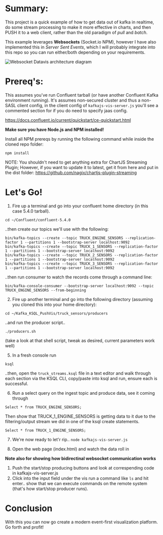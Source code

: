 # Summary:

This project is a quick example of how to get data out of kafka in realtime, do some stream processing to make it more effective in charts, and then PUSH it to a web client, rather than the old paradigm of *pull* and *batch*. 

This example leverages __Websockets__ (Socket.io NPM), however I have also implemented this in *Server Sent Events*, which I will probably integrate into this repo so you can run either/both depending on your requirements.

![Websocket Datavis architecture diagram](https://github.com/derplarsen/Kafka_KSQL_PushVis/raw/master/websocket_datavis.png)

# Prereq's:

This assumes you've run Confluent tarball (or have another Confluent Kafka environment running). It's assumes non-secured cluster and thus a non-SASL client config, in the client config of `kafkajs-vis-server.js` you'll see a commented section for if you do need to specify jaas config. 

https://docs.confluent.io/current/quickstart/ce-quickstart.html

__Make sure you have Node.js and NPM installed!__

Install all NPM prereqs by running the following command while inside the cloned repo folder:

```npm install```

NOTE: You shouldn't need to get anything extra for ChartJS Streaming Plugin; However, if you want to update it to latest, get it from here and put in the dist folder: https://github.com/nagix/chartjs-plugin-streaming

# Let's Go!

1. Fire up a terminal and go into your confluent home directory (in this case 5.4.0 tarball).

```cd ~/Confluent/confluent-5.4.0```

..then create our topics we'll use with the following:

```
bin/kafka-topics --create --topic TRUCK_ENGINE_SENSORS --replication-factor 1 --partitions 1 --bootstrap-server localhost:9092
bin/kafka-topics --create --topic TRUCK_1_SENSORS --replication-factor 1 --partitions 1 --bootstrap-server localhost:9092
bin/kafka-topics --create --topic TRUCK_2_SENSORS --replication-factor 1 --partitions 1 --bootstrap-server localhost:9092
bin/kafka-topics --create --topic TRUCK_3_SENSORS --replication-factor 1 --partitions 1 --bootstrap-server localhost:9092
```

..then run consumer to watch the records come through a command line:

```bin/kafka-console-consumer --bootstrap-server localhost:9092 --topic TRUCK_ENGINE_SENSORS --from-beginning```


2. Fire up another terminal and go into the following directory (assuming you cloned this into your home directory):

```cd ~/Kafka_KSQL_PushVis/truck_sensors/producers```

..and run the producer script..

```./producers.sh```

(take a look at that shell script, tweak as desired, current parameters work well)

5. In a fresh console run 

```ksql```

..then, open the `truck_streams.ksql` file in a text editor and walk through each section via the KSQL CLI, copy/paste into ksql and run, ensure each is successful.

6. Run a select query on the ingest topic and produce data, see it coming through

```Select * from TRUCK_ENGINE_SENSORS;```

Then show that TRUCK_1_ENGINE_SENSORS is getting data to it due to the filtering/output stream we did in one of the ksql create statements.

```Select * from TRUCK_1_ENGINE_SENSORS;```

7. We're now ready to let'r rip.. 
```node kafkajs-vis-server.js```

8. Open the web page (index.html) and watch the data roll in



<b>Note also for showing how bidirectinal websocket communication works </b>

1. Push the start/stop producing buttons and look at correspending code in kafkajs-vis-server.js 
2. Click into the input field under the vis run a command like `ls` and hit enter.. show that we can execute commands on the remote system (that's how start/stop producer runs). 

# Conclusion

With this you can now go create a modern event-first visualization platform. Go forth and profit!
